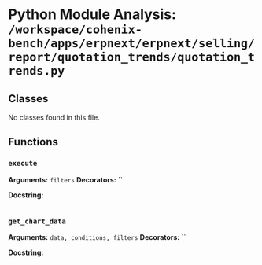 # Python Module Analysis: `/workspace/cohenix-bench/apps/erpnext/erpnext/selling/report/quotation_trends/quotation_trends.py`

## Classes

No classes found in this file.


## Functions

### `execute`
**Arguments:** `filters`
**Decorators:** ``

**Docstring:**
```

```
### `get_chart_data`
**Arguments:** `data, conditions, filters`
**Decorators:** ``

**Docstring:**
```

```

